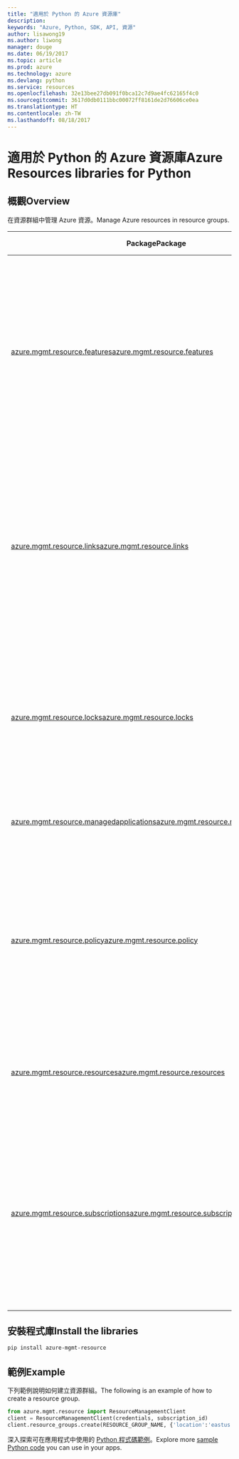 ```yaml
---
title: "適用於 Python 的 Azure 資源庫"
description: 
keywords: "Azure, Python, SDK, API, 資源"
author: lisawong19
ms.author: liwong
manager: douge
ms.date: 06/19/2017
ms.topic: article
ms.prod: azure
ms.technology: azure
ms.devlang: python
ms.service: resources
ms.openlocfilehash: 32e13bee27db091f0bca12c7d9ae4fc62165f4c0
ms.sourcegitcommit: 3617d0db0111bbc00072ff8161de2d76606ce0ea
ms.translationtype: HT
ms.contentlocale: zh-TW
ms.lasthandoff: 08/18/2017
---
```

# <a name="azure-resources-libraries-for-python"></a><span data-ttu-id="4a0b3-103">適用於 Python 的 Azure 資源庫</span><span class="sxs-lookup"><span data-stu-id="4a0b3-103">Azure Resources libraries for Python</span></span> 

## <a name="overview"></a><span data-ttu-id="4a0b3-104">概觀</span><span class="sxs-lookup"><span data-stu-id="4a0b3-104">Overview</span></span> 
<span data-ttu-id="4a0b3-105">在資源群組中管理 Azure 資源。</span><span class="sxs-lookup"><span data-stu-id="4a0b3-105">Manage Azure resources in resource groups.</span></span>

| <span data-ttu-id="4a0b3-106">Package</span><span class="sxs-lookup"><span data-stu-id="4a0b3-106">Package</span></span>  |  <span data-ttu-id="4a0b3-107">說明</span><span class="sxs-lookup"><span data-stu-id="4a0b3-107">Description</span></span> |
|---|---|
|<span data-ttu-id="4a0b3-108">[azure.mgmt.resource.features][1]</span><span class="sxs-lookup"><span data-stu-id="4a0b3-108">[azure.mgmt.resource.features][1]</span></span>|<span data-ttu-id="4a0b3-109">Azure 功能控制項 (AFEC) 提供一種機制，讓資源提供者可控制要向使用者曝光的功能。</span><span class="sxs-lookup"><span data-stu-id="4a0b3-109">Azure Feature Exposure Control (AFEC) provides a mechanism for the resource providers to control feature exposure to users.</span></span>|
|<span data-ttu-id="4a0b3-110">[azure.mgmt.resource.links][2]</span><span class="sxs-lookup"><span data-stu-id="4a0b3-110">[azure.mgmt.resource.links][2]</span></span>|<span data-ttu-id="4a0b3-111">可將 Azure 資源連結在一起來構成邏輯關聯性。</span><span class="sxs-lookup"><span data-stu-id="4a0b3-111">Azure resources can be linked together to form logical relationships.</span></span> <span data-ttu-id="4a0b3-112">您可以在屬於不同資源群組的資源之間建立連結。</span><span class="sxs-lookup"><span data-stu-id="4a0b3-112">You can establish links between resources belonging to different resource groups.</span></span>|
|<span data-ttu-id="4a0b3-113">[azure.mgmt.resource.locks][3]</span><span class="sxs-lookup"><span data-stu-id="4a0b3-113">[azure.mgmt.resource.locks][3]</span></span>|<span data-ttu-id="4a0b3-114">可以鎖定 Azure 資源來防止貴組織中的其他使用者刪除或修改資源。</span><span class="sxs-lookup"><span data-stu-id="4a0b3-114">Azure resources can be locked to prevent other users in your organization from deleting or modifying resources.</span></span>|
|<span data-ttu-id="4a0b3-115">[azure.mgmt.resource.managedapplications][4]</span><span class="sxs-lookup"><span data-stu-id="4a0b3-115">[azure.mgmt.resource.managedapplications][4]</span></span>|<span data-ttu-id="4a0b3-116">Azure 受管理應用程式 (設備)。</span><span class="sxs-lookup"><span data-stu-id="4a0b3-116">ARM managed applications (appliances).</span></span>|
|<span data-ttu-id="4a0b3-117">[azure.mgmt.resource.policy][5]</span><span class="sxs-lookup"><span data-stu-id="4a0b3-117">[azure.mgmt.resource.policy][5]</span></span>|<span data-ttu-id="4a0b3-118">若要管理和控制資源的存取權，您可以定義自訂的原則，並在範圍內將它們加以指派。</span><span class="sxs-lookup"><span data-stu-id="4a0b3-118">To manage and control access to your resources, you can define customized policies and assign them at a scope.</span></span>|
|<span data-ttu-id="4a0b3-119">[azure.mgmt.resource.resources][6]</span><span class="sxs-lookup"><span data-stu-id="4a0b3-119">[azure.mgmt.resource.resources][6]</span></span>| <span data-ttu-id="4a0b3-120">提供使用資源與資源群組的作業。</span><span class="sxs-lookup"><span data-stu-id="4a0b3-120">Provides operations for working with resources and resource groups.</span></span>|
|<span data-ttu-id="4a0b3-121">[azure.mgmt.resource.subscriptions][7]</span><span class="sxs-lookup"><span data-stu-id="4a0b3-121">[azure.mgmt.resource.subscriptions][7]</span></span>|<span data-ttu-id="4a0b3-122">所有資源群組和資源都在訂用帳戶內。</span><span class="sxs-lookup"><span data-stu-id="4a0b3-122">All resource groups and resources exist within subscriptions.</span></span> <span data-ttu-id="4a0b3-123">這些作業可讓您取得訂用帳戶和租用戶的相關資訊。</span><span class="sxs-lookup"><span data-stu-id="4a0b3-123">These operation enable you get information about your subscriptions and tenants.</span></span>|

[1]: /python/api/azure.mgmt.resource.features
[2]: /python/api/azure.mgmt.resource.links
[3]: /python/api/azure.mgmt.resource.locks
[4]: /python/api/azure.mgmt.resource.managedapplications
[5]: /python/api/azure.mgmt.resource.policy
[6]: /python/api/azure.mgmt.resource.resources
[7]: /python/api/azure.mgmt.resource.subscriptions

## <a name="install-the-libraries"></a><span data-ttu-id="4a0b3-124">安裝程式庫</span><span class="sxs-lookup"><span data-stu-id="4a0b3-124">Install the libraries</span></span> 
```bash
pip install azure-mgmt-resource
```

## <a name="example"></a><span data-ttu-id="4a0b3-125">範例</span><span class="sxs-lookup"><span data-stu-id="4a0b3-125">Example</span></span>
<span data-ttu-id="4a0b3-126">下列範例說明如何建立資源群組。</span><span class="sxs-lookup"><span data-stu-id="4a0b3-126">The following is an example of how to create a resource group.</span></span> 

```python
from azure.mgmt.resource import ResourceManagementClient
client = ResourceManagementClient(credentials, subscription_id)
client.resource_groups.create(RESOURCE_GROUP_NAME, {'location':'eastus'})
```

<span data-ttu-id="4a0b3-127">深入探索可在應用程式中使用的 [Python 程式碼範例](https://azure.microsoft.com/resources/samples/?platform=python)。</span><span class="sxs-lookup"><span data-stu-id="4a0b3-127">Explore more [sample Python code](https://azure.microsoft.com/resources/samples/?platform=python) you can use in your apps.</span></span> 